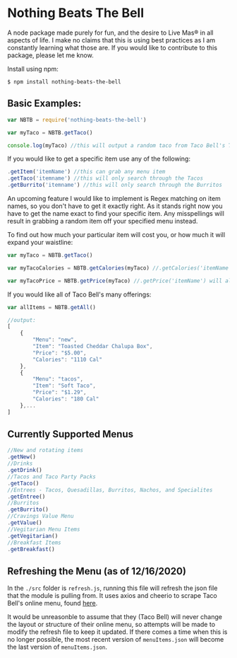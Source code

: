 # Nothing Beats The Bell

A node package made purely for fun, and the desire to Live Mas&reg; in all aspects of life. I make no claims that this is using best practices as I am constantly learning what those are. If you would like to contribute to this package, please let me know.

Install using npm:

 `$ npm install nothing-beats-the-bell`

## Basic Examples:

```javascript
var NBTB = require('nothing-beats-the-bell')

var myTaco = NBTB.getTaco()

console.log(myTaco) //this will output a random taco from Taco Bell's Taco specific menu.
```
If you would like to get a specific item use any of the following:
```javascript 
.getItem('itemName') //this can grab any menu item
.getTaco('itemname') //this will only search through the Tacos
.getBurrito('itemname') //this will only search through the Burritos
```
An upcoming feature I would like to implement is Regex matching on item names, so you don't have to get it exactly right. As it stands right now you have to get the name exact to find your specific item. Any misspellings will result in grabbing a random item off your specified menu instead.

To find out how much your particular item will cost you, or how much it will expand your waistline:
```javascript
var myTaco = NBTB.getTaco()

var myTacoCalories = NBTB.getCalories(myTaco) //.getCalories('itemName') will also work

var myTacoPrice = NBTB.getPrice(myTaco) //.getPrice('itemName') will also work
```

If you would like all of Taco Bell's many offerings:
```javascript
var allItems = NBTB.getAll()

//output:
[
    {
        "Menu": "new",
        "Item": "Toasted Cheddar Chalupa Box",
        "Price": "$5.00",
        "Calories": "1110 Cal"
    },
    {
        "Menu": "tacos",
        "Item": "Soft Taco",
        "Price": "$1.29",
        "Calories": "180 Cal"
    },...
]
```

## Currently Supported Menus
```javascript
//New and rotating items
.getNew()
//Drinks
.getDrink()
//Tacos and Taco Party Packs
.getTaco()
//Entrees - Tacos, Quesadillas, Burritos, Nachos, and Specialites
.getEntree()
//Burritos
.getBurrito()
//Cravings Value Menu
.getValue()
//Vegitarian Menu Items
.getVegitarian()
//Breakfast Items
.getBreakfast()
```
## Refreshing the Menu (as of 12/16/2020) 

In the `./src` folder is `refresh.js`, running this file will refresh the json file that the module is pulling from. It uses axios and cheerio to scrape Taco Bell's online menu, found [here](https://www.tacobell.com/food). 

It would be unreasonble to assume that they (Taco Bell) will never change the layout or structure of their online menu, so attempts will be made to modify the refresh file to keep it updated. If there comes a time when this is no longer possible, the most recent version of `menuItems.json` will become the last version of `menuItems.json`.
